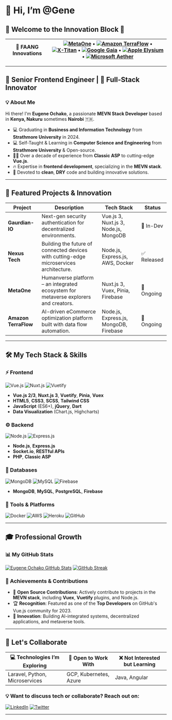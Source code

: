 
<!---
paycoo-droid/paycoo-droid is a ✨ special ✨ repository because its `README.md` (this file) appears on your GitHub profile.
You can click the Preview link to take a look at your changes.
--->
# 👋 Hi, I’m @Gene

## 🚀 Welcome to the Innovation Block 🚀

| **🚩 FAANG Innovations** | [![MetaOne](https://img.shields.io/static/v1?label=MetaOne&message=The%20Humanverse&color=blue&style=for-the-badge)](https://metaone-humanverse.com) • [![Amazon TerraFlow](https://img.shields.io/static/v1?label=Amazon%20TerraFlow&message=AI%20eCommerce&color=orange&style=for-the-badge)](https://amazon-terraflow.com) • [![X-Titan](https://img.shields.io/static/v1?label=X-Titan&message=Project%20Genesis&color=green&style=for-the-badge)](https://x-titan-genesis.com) • [![Google Gaia](https://img.shields.io/static/v1?label=Google%20Gaia&message=Innovation&color=red&style=for-the-badge)](https://google-gaia.com) • [![Apple Elysium](https://img.shields.io/static/v1?label=Apple%20Elysium&message=Future%20of%20Tech&color=black&style=for-the-badge)](https://apple-elysium.com) • [![Microsoft Aether](https://img.shields.io/static/v1?label=Microsoft%20Aether&message=Cloud%20AI&color=lightblue&style=for-the-badge)](https://microsoft-aether.com) |
|--------------------------|----------------------------------------------------------------------------------------------------------------------------------------------------------------------------|

---

## 👾 Senior Frontend Engineer | 🎩 Full-Stack Innovator

### 💡 About Me
Hi there! I'm **Eugene Ochako**, a passionate **MEVN Stack Developer** based in **Kenya, Nakuru** sometimes **Nairobi** 🇹🇷.

- 💻 Graduating in **Business and Information Technology** from **Strathmore University** in 2024.
- 💻 Self-Taught & Learning in **Computer Science and Engineering** from **Strathmore University** & Open-source.
- 🧑‍💻 Over a decade of experience from **Classic ASP** to cutting-edge **Vue.js**.
- 🔥 Expertise in **frontend development**, specializing in the **MEVN stack**.
- 🎨 Devoted to **clean**, **DRY** code and building innovative solutions.

---

## 💼 Featured Projects & Innovation

| **Project**      | **Description**                                                                                      | **Tech Stack**                               | **Status**  |
|------------------|------------------------------------------------------------------------------------------------------|----------------------------------------------|-------------|
| **Gaurdian-IO**  | Next-gen security authentication for decentralized environments.                                      | Vue.js 3, Nuxt.js 3, Node.js, MongoDB        | 🚀 In-Dev   |
| **Nexus Tech**   | Building the future of connected devices with cutting-edge microservices architecture.                | Node.js, Express.js, AWS, Docker             | ✅ Released |
| **MetaOne**      | Humanverse platform – an integrated ecosystem for metaverse explorers and creators.                   | Nuxt.js 3, Vuex, Pinia, Firebase             | 🔄 Ongoing  |
| **Amazon TerraFlow** | AI-driven eCommerce optimization platform built with data flow automation.                          | Node.js, Express.js, MongoDB, Firebase       | 🔄 Ongoing  |

---

## 🛠 My Tech Stack & Skills

### ⚡ Frontend
![Vue.js](https://img.shields.io/badge/Vue.js-35495E?style=for-the-badge&logo=vue.js&logoColor=4FC08D)
![Nuxt.js](https://img.shields.io/badge/Nuxt.js-00DC82?style=for-the-badge&logo=nuxt.js&logoColor=white)
![Vuetify](https://img.shields.io/badge/Vuetify-1867C0?style=for-the-badge&logo=vuetify&logoColor=white)

- **Vue.js 2/3**, **Nuxt.js 3**, **Vuetify**, **Pinia**, **Vuex**
- **HTML5**, **CSS3**, **SCSS**, **Tailwind CSS**
- **JavaScript** (ES6+), **jQuery**, **Dart**
- **Data Visualization** (Chart.js, Highcharts)

### ⚙️ Backend
![Node.js](https://img.shields.io/badge/Node.js-43853D?style=for-the-badge&logo=node.js&logoColor=white)
![Express.js](https://img.shields.io/badge/Express.js-000000?style=for-the-badge&logo=express&logoColor=white)

- **Node.js**, **Express.js**
- **Socket.io**, **RESTful APIs**
- **PHP**, **Classic ASP**

### 💾 Databases
![MongoDB](https://img.shields.io/badge/MongoDB-47A248?style=for-the-badge&logo=mongodb&logoColor=white)
![MySQL](https://img.shields.io/badge/MySQL-4479A1?style=for-the-badge&logo=mysql&logoColor=white)
![Firebase](https://img.shields.io/badge/Firebase-FFCA28?style=for-the-badge&logo=firebase&logoColor=white)

- **MongoDB**, **MySQL**, **PostgreSQL**, **Firebase**

### 🚀 Tools & Platforms
![Docker](https://img.shields.io/badge/Docker-2496ED?style=for-the-badge&logo=docker&logoColor=white)
![AWS](https://img.shields.io/badge/AWS-232F3E?style=for-the-badge&logo=amazon-aws&logoColor=white)
![Heroku](https://img.shields.io/badge/Heroku-430098?style=for-the-badge&logo=heroku&logoColor=white)
![GitHub](https://img.shields.io/badge/GitHub-100000?style=for-the-badge&logo=github&logoColor=white)

---

## 🎓 Professional Growth
### 📊 My GitHub Stats
[![Eugene Ochako GitHub Stats](https://github-readme-stats.vercel.app/api?username=paycoo-droid&show_icons=true&theme=radical)](https://github.com/paycoo-droid)
[![GitHub Streak](https://github-readme-streak-stats.herokuapp.com?user=paycoo-droid&theme=radical)](https://github.com/paycoo-droid)

### 🏅 Achievements & Contributions
- 💼 **Open Source Contributions**: Actively contribute to projects in the **MEVN stack**, including **Vuex**, **Vuetify** plugins, and Node.js.
- 🏆 **Recognition**: Featured as one of the **Top Developers** on GitHub's Vue.js community for 2023.
- 🔮 **Innovation**: Building AI-integrated systems, decentralized applications, and metaverse tools.

---

## 💬 Let's Collaborate

| **💻 Technologies I’m Exploring** | **🚀 Open to Work With** | **❌ Not Interested but Learning** |
|----------------------------------|-------------------------|----------------------|
| Laravel, Python, Microservices   | GCP, Kubernetes, Azure  | Java, Angular         |

### 💡 Want to discuss tech or collaborate? Reach out on:
[![LinkedIn](https://img.shields.io/badge/LinkedIn-0077B5?style=for-the-badge&logo=linkedin&logoColor=white)](https://www.linkedin.com/in/eugeneochako/)
[![Twitter](https://img.shields.io/badge/Twitter-1DA1F2?style=for-the-badge&logo=twitter&logoColor=white)](https://twitter.com/kidguardian_e)

---
